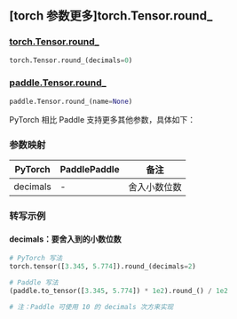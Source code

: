 ## [torch 参数更多]torch.Tensor.round_

### [torch.Tensor.round_](https://pytorch.org/docs/stable/generated/torch.Tensor.round_.html#torch.Tensor.round_)

```python
torch.Tensor.round_(decimals=0)
```

### [paddle.Tensor.round_](https://www.paddlepaddle.org.cn/documentation/docs/zh/develop/api/paddle/Tensor_cn.html#round-name-none)

```python
paddle.Tensor.round_(name=None)
```

PyTorch 相比 Paddle 支持更多其他参数，具体如下：

### 参数映射

| PyTorch  | PaddlePaddle | 备注 |
| -------- | ------- | ------- |
| decimals | -       | 舍入小数位数 |

### 转写示例
#### decimals：要舍入到的小数位数
```python
# PyTorch 写法
torch.tensor([3.345, 5.774]).round_(decimals=2)

# Paddle 写法
(paddle.to_tensor([3.345, 5.774]) * 1e2).round_() / 1e2

# 注：Paddle 可使用 10 的 decimals 次方来实现
```
